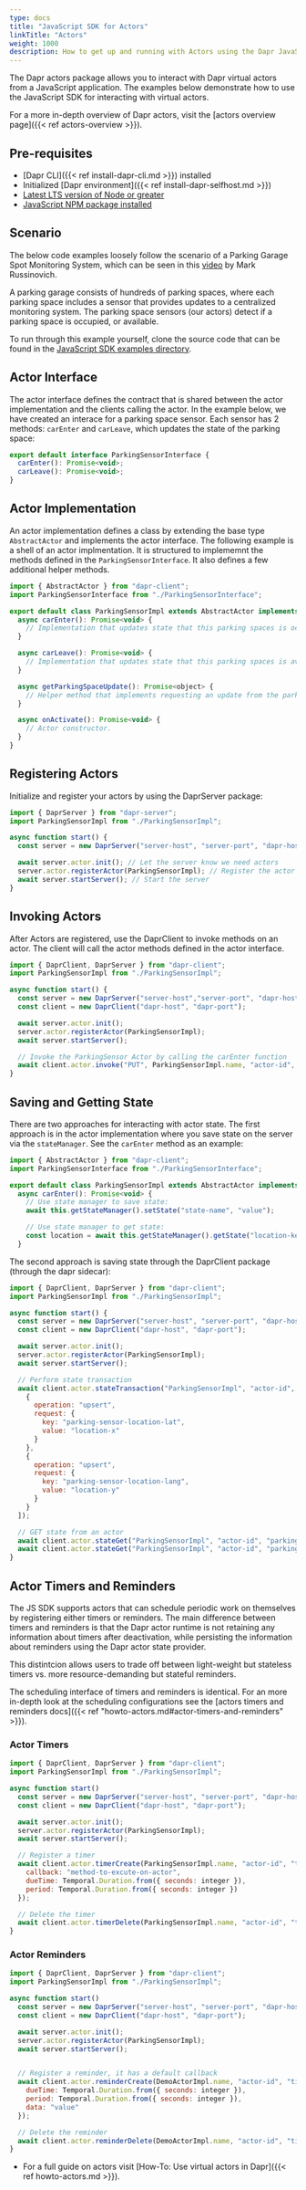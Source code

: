 ```yaml
---
type: docs
title: "JavaScript SDK for Actors"
linkTitle: "Actors"
weight: 1000
description: How to get up and running with Actors using the Dapr JavaScript SDK
---
```


The Dapr actors package allows you to interact with Dapr virtual actors from a JavaScript application. The examples below demonstrate how to use the JavaScript SDK for interacting with virtual actors.

For a more in-depth overview of Dapr actors, visit the [actors overview page]({{< ref actors-overview >}}).

## Pre-requisites
- [Dapr CLI]({{< ref install-dapr-cli.md >}}) installed
- Initialized [Dapr environment]({{< ref install-dapr-selfhost.md >}})
- [Latest LTS version of Node or greater](https://nodejs.org/en/)
- [JavaScript NPM package installed](https://www.npmjs.com/package/dapr-client)

## Scenario
The below code examples loosely follow the scenario of a Parking Garage Spot Monitoring System, which can be seen in this [video](https://www.youtube.com/watch?v=eJCu6a-x9uo&t=3785) by Mark Russinovich. 

A parking garage consists of hundreds of parking spaces, where each parking space includes a sensor that provides updates to a centralized monitoring system. The parking space sensors (our actors) detect if a parking space is occupied, or available.

To run through this example yourself, clone the source code that can be found in the [JavaScript SDK examples directory](https://github.com/dapr/js-sdk/tree/master/examples/http/actor-parking-sensor).

## Actor Interface 
The actor interface defines the contract that is shared between the actor implementation and the clients calling the actor. In the example below, we have created an interace for a parking space sensor. Each sensor has 2 methods: `carEnter` and `carLeave`, which updates the state of the parking space:

```javascript
export default interface ParkingSensorInterface {
  carEnter(): Promise<void>;
  carLeave(): Promise<void>;
}
```

## Actor Implementation
An actor implementation defines a class by extending the base type `AbstractActor` and implements the actor interface. The following example is a shell of an actor implmentation. It is structured to implememnt the methods defined in the `ParkingSensorInterface`. It also defines a few additional helper methods.


```javascript
import { AbstractActor } from "dapr-client";
import ParkingSensorInterface from "./ParkingSensorInterface";

export default class ParkingSensorImpl extends AbstractActor implements ParkingSensorInterface {
  async carEnter(): Promise<void> {
    // Implementation that updates state that this parking spaces is occupied.
  }

  async carLeave(): Promise<void> {
    // Implementation that updates state that this parking spaces is available.
  }

  async getParkingSpaceUpdate(): Promise<object> {
    // Helper method that implements requesting an update from the parking space sensor.
  }

  async onActivate(): Promise<void> {
    // Actor constructor.
  }
}
```

## Registering Actors
Initialize and register your actors by using the DaprServer package:

```javascript
import { DaprServer } from "dapr-server";
import ParkingSensorImpl from "./ParkingSensorImpl";

async function start() {
  const server = new DaprServer("server-host", "server-port", "dapr-host", "dapr-port");

  await server.actor.init(); // Let the server know we need actors
  server.actor.registerActor(ParkingSensorImpl); // Register the actor
  await server.startServer(); // Start the server
}
```                                              

## Invoking Actors
After Actors are registered, use the DaprClient to invoke methods on an actor. The client will call the actor methods defined in the actor interface.

```javascript
import { DaprClient, DaprServer } from "dapr-client";
import ParkingSensorImpl from "./ParkingSensorImpl";

async function start() {
  const server = new DaprServer("server-host","server-port", "dapr-host", "dapr-port");
  const client = new DaprClient("dapr-host", "dapr-port");

  await server.actor.init(); 
  server.actor.registerActor(ParkingSensorImpl); 
  await server.startServer();

  // Invoke the ParkingSensor Actor by calling the carEnter function
  await client.actor.invoke("PUT", ParkingSensorImpl.name, "actor-id", "carEnter"); 
}
```

## Saving and Getting State 
There are two approaches for interacting with actor state. The first approach is in the actor implementation where you save state on the server via the `stateManager`.  See the `carEnter` method as an example: 

```javascript
import { AbstractActor } from "dapr-client";
import ParkingSensorInterface from "./ParkingSensorInterface";

export default class ParkingSensorImpl extends AbstractActor implements ParkingSensorInterface {
  async carEnter(): Promise<void> {
    // Use state manager to save state:
    await this.getStateManager().setState("state-name", "value");

    // Use state manager to get state:
    const location = await this.getStateManager().getState("location-key");
  }
```
The second approach is saving state through the DaprClient package (through the dapr sidecar):

```javascript
import { DaprClient, DaprServer } from "dapr-client";
import ParkingSensorImpl from "./ParkingSensorImpl";

async function start() {
  const server = new DaprServer("server-host", "server-port", "dapr-host", "dapr-port");
  const client = new DaprClient("dapr-host", "dapr-port");

  await server.actor.init(); 
  server.actor.registerActor(ParkingSensorImpl); 
  await server.startServer();

  // Perform state transaction
  await client.actor.stateTransaction("ParkingSensorImpl", "actor-id", [
    {
      operation: "upsert",
      request: {
        key: "parking-sensor-location-lat",
        value: "location-x"
      }
    },
    {
      operation: "upsert",
      request: {
        key: "parking-sensor-location-lang",
        value: "location-y"
      }
    }
  ]);

  // GET state from an actor
  await client.actor.stateGet("ParkingSensorImpl", "actor-id", "parking-sensor-location-lat")
  await client.actor.stateGet("ParkingSensorImpl", "actor-id", "parking-sensor-location-lang")
}
```

## Actor Timers and Reminders
The JS SDK supports actors that can schedule periodic work on themselves by registering either timers or reminders. The main difference between timers and reminders is that the Dapr actor runtime is not retaining any information about timers after deactivation, while persisting the information about reminders using the Dapr actor state provider.

This distintcion allows users to trade off between light-weight but stateless timers vs. more resource-demanding but stateful reminders.

The scheduling interface of timers and reminders is identical. For an more in-depth look at the scheduling configurations see the [actors timers and reminders docs]({{< ref "howto-actors.md#actor-timers-and-reminders" >}}).

### Actor Timers
```javascript
import { DaprClient, DaprServer } from "dapr-client";
import ParkingSensorImpl from "./ParkingSensorImpl";

async function start() 
  const server = new DaprServer("server-host", "server-port", "dapr-host", "dapr-port");
  const client = new DaprClient("dapr-host", "dapr-port");

  await server.actor.init(); 
  server.actor.registerActor(ParkingSensorImpl); 
  await server.startServer();

  // Register a timer
  await client.actor.timerCreate(ParkingSensorImpl.name, "actor-id", "timer-id", {
    callback: "method-to-excute-on-actor",
    dueTime: Temporal.Duration.from({ seconds: integer }),
    period: Temporal.Duration.from({ seconds: integer })
  });

  // Delete the timer
  await client.actor.timerDelete(ParkingSensorImpl.name, "actor-id", "timer-id");
}
```

### Actor Reminders
```javascript
import { DaprClient, DaprServer } from "dapr-client";
import ParkingSensorImpl from "./ParkingSensorImpl";

async function start() 
  const server = new DaprServer("server-host", "server-port", "dapr-host", "dapr-port");
  const client = new DaprClient("dapr-host", "dapr-port");

  await server.actor.init(); 
  server.actor.registerActor(ParkingSensorImpl); 
  await server.startServer();


  // Register a reminder, it has a default callback
  await client.actor.reminderCreate(DemoActorImpl.name, "actor-id", "timer-id", {
    dueTime: Temporal.Duration.from({ seconds: integer }),
    period: Temporal.Duration.from({ seconds: integer }),
    data: "value"
  });

  // Delete the reminder
  await client.actor.reminderDelete(DemoActorImpl.name, "actor-id", "timer-id");
}
```

- For a full guide on actors visit [How-To: Use virtual actors in Dapr]({{< ref howto-actors.md >}}).